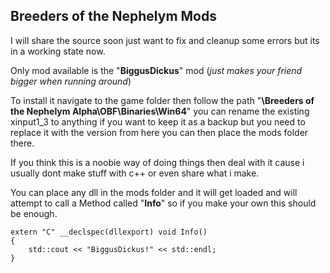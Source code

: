 ## Breeders of the Nephelym Mods

I will share the source soon just want to fix and cleanup some errors but its in a working state now.

Only mod available is the "**BiggusDickus**" mod (*just makes your friend bigger when running around*)

To install it navigate to the game folder then follow the path "**\Breeders of the Nephelym Alpha\OBF\Binaries\Win64**"
you can rename the existing xinput1_3 to anything if you want to keep it as a backup but you need to replace it with the version from here you can then place the mods folder there.

If you think this is a noobie way of doing things then deal with it cause i usually dont make stuff with c++ or even share what i make.

You can place any dll in the mods folder and it will get loaded and will attempt to call a Method called "**Info**" so if you make your own this should be enough.

    extern "C" __declspec(dllexport) void Info()
    {
        std::cout << "BiggusDickus!" << std::endl;
    }
